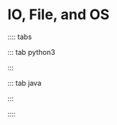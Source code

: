 # IO, File, and OS

:::: tabs

::: tab python3

<Jupyter filePath="io/python.ipynb" />

:::

::: tab java

<Jupyter filePath="io/java.ipynb" />

:::

::::
